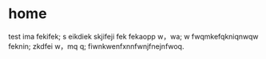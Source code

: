 # home
test
ima fekifek; s eikdiek skjifeji fek fekaopp w，wa; w fwqmkefqkniqnwqw feknin; zkdfei w，mq q; fiwnkwenfxnnfwnjfnejnfwoq.
